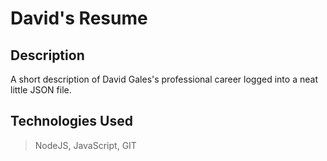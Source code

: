 # David's Resume

## Description

A short description of David Gales's professional career logged into a neat little JSON file.

## Technologies Used

> NodeJS, JavaScript, GIT
